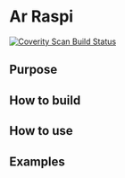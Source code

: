 # Ar Raspi

[![Coverity Scan Build Status](https://scan.coverity.com/projects/9988/badge.svg)](https://scan.coverity.com/projects/arexms-arraspi)


## Purpose
## How to build
## How to use
## Examples

